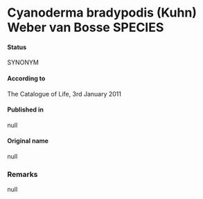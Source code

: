 Cyanoderma bradypodis (Kuhn) Weber van Bosse SPECIES
=======

#### Status
SYNONYM

#### According to
The Catalogue of Life, 3rd January 2011

#### Published in
null

#### Original name
null

### Remarks
null